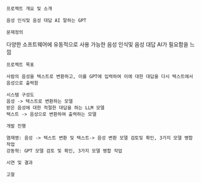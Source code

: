 
    프로젝트 개요 및 소개

    음성 인식및 음성 대답 AI 말하는 GPT

    문제정의

  다양한 소프트웨어에 유동적으로 사용 가능한 음성 인식및 음성 대답 AI가 필요함을 느낌

    프로젝트 목표

    사람의 음성을 텍스트로 변환하고, 이를 GPT에 입력하여 이에 대한 대답을 다시 텍스트에서 음성으로 출력함

    시스템 구성도
    음성 -> 텍스트로 변환하는 모델
    받은 음성에 대한 적절한 대답을 하는 LLM 모델
    텍스트 -> 음성으로 변환하여 출력하는 모델

    개발 진행

    염재영: 음성 -> 텍스트 변환 및 텍스트-> 음성 변환 모델 검토및 확인, 3가지 모델 병합 작업
    강동혁: GPT 모델 검토 및 확인, 3가지 모델 병합 작업

    시연 및 결과

    고찰



